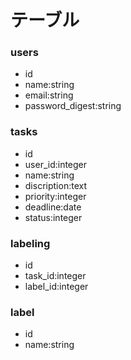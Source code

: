 # テーブル

### users
- id
- name:string
- email:string
- password_digest:string

### tasks
- id
- user_id:integer
- name:string
- discription:text
- priority:integer
- deadline:date
- status:integer


### labeling
- id
- task_id:integer
- label_id:integer

### label
- id
- name:string
